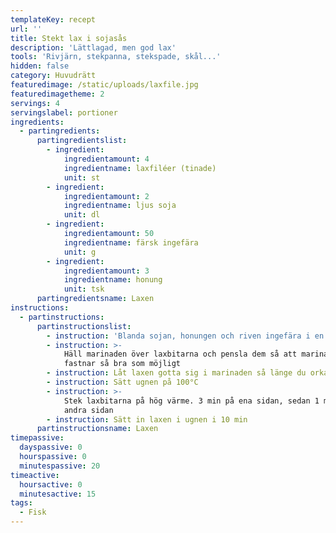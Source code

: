 ```yaml
---
templateKey: recept
url: ''
title: Stekt lax i sojasås
description: 'Lättlagad, men god lax'
tools: 'Rivjärn, stekpanna, stekspade, skål...'
hidden: false
category: Huvudrätt
featuredimage: /static/uploads/laxfile.jpg
featuredimagetheme: 2
servings: 4
servingslabel: portioner
ingredients:
  - partingredients:
      partingredientslist:
        - ingredient:
            ingredientamount: 4
            ingredientname: laxfiléer (tinade)
            unit: st
        - ingredient:
            ingredientamount: 2
            ingredientname: ljus soja
            unit: dl
        - ingredient:
            ingredientamount: 50
            ingredientname: färsk ingefära
            unit: g
        - ingredient:
            ingredientamount: 3
            ingredientname: honung
            unit: tsk
      partingredientsname: Laxen
instructions:
  - partinstructions:
      partinstructionslist:
        - instruction: 'Blanda sojan, honungen och riven ingefära i en skål'
        - instruction: >-
            Häll marinaden över laxbitarna och pensla dem så att marinaden
            fastnar så bra som möjligt
        - instruction: Låt laxen gotta sig i marinaden så länge du orkar vänta
        - instruction: Sätt ugnen på 100°C
        - instruction: >-
            Stek laxbitarna på hög värme. 3 min på ena sidan, sedan 1 min på
            andra sidan
        - instruction: Sätt in laxen i ugnen i 10 min
      partinstructionsname: Laxen
timepassive:
  dayspassive: 0
  hourspassive: 0
  minutespassive: 20
timeactive:
  hoursactive: 0
  minutesactive: 15
tags:
  - Fisk
---
```

